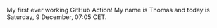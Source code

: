 My first ever working GitHub Action!
My name is Thomas and today is Saturday, 9 December, 07:05 CET. 
